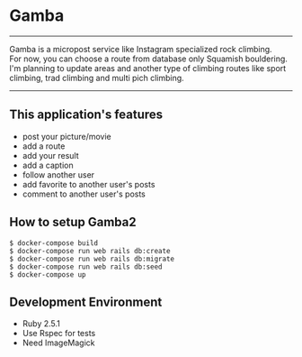 # Gamba

---

Gamba is a micropost service like Instagram specialized rock climbing.  
For now, you can choose a route from database only Squamish bouldering.  
I'm planning to update areas and another type of climbing routes like sport climbing, trad climbing and multi pich climbing.

---

## This application's features

* post your picture/movie
* add a route
* add your result
* add a caption
* follow another user
* add favorite to another user's posts
* comment to another user's posts


## How to setup Gamba2

```
$ docker-compose build
$ docker-compose run web rails db:create
$ docker-compose run web rails db:migrate
$ docker-compose run web rails db:seed
$ docker-compose up
``````



## Development Environment

* Ruby 2.5.1
* Use Rspec for tests
* Need ImageMagick
